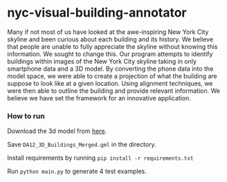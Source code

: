 # nyc-visual-building-annotator

Many if not most of us have looked at the awe-inspiring New York City skyline and been curious about each building and its history. We believe that people are unable to fully appreciate the skyline without knowing this information. We sought to change this. Our program attempts to identify buildings within images of the New York City skyline taking in only smartphone data and a 3D model. By converting the phone data into the model space, we were able to create a projection of what the building are suppose to look like at a given location. Using alignment techniques, we were then able to outline the building and provide relevant information. We believe we have set the framework for an innovative application.

### How to run
Download the 3d model from [here](http://maps.nyc.gov/download/3dmodel/DA_WISE_GML.zip).

Save `DA12_3D_Buildings_Merged.gml` in the directory.

Install requirements by running `pip install -r requirements.txt`

Run `python main.py` to generate 4 test examples.
